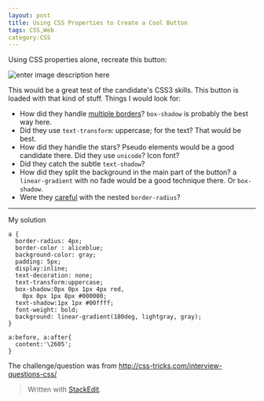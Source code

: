 ```yaml
---
layout: post
title: Using CSS Properties to Create a Cool Button
tags: CSS,Web
category:CSS
---
```


Using CSS properties alone, recreate this button:

![enter image description here](http://cdn.css-tricks.com/wp-content/uploads/2013/10/css-button.png)

This would be a great test of the candidate's CSS3 skills. This button is loaded with that kind of stuff. Things I would look for:

 - How did they handle [multiple borders](http://css-tricks.com/snippets/css/multiple-borders/)? `box-shadow` is probably the best way here.
 - Did they use `text-transform`: uppercase; for the text? That would be best.
 - How did they handle the stars? Pseudo elements would be a good candidate there. Did they use `unicode`? Icon font?
 - Did they catch the subtle `text-shadow`?
 - How did they split the background in the main part of the button? a `linear-gradient` with no fade would be a good technique there. Or `box-shadow`.
 - Were they [careful](http://css-tricks.com/public-service-announcement-careful-with-your-nested-border-radii/) with the nested `border-radius`?


----------


My solution

    a {
      border-radius: 4px;
      border-color : aliceblue;
      background-color: gray;
      padding: 5px;  
      display:inline;
      text-decoration: none;
      text-transform:uppercase;
      box-shadow:0px 0px 1px 4px red,
        0px 0px 1px 8px #000000;
      text-shadow:1px 1px #00ffff;
      font-weight: bold;     
      background: linear-gradient(180deg, lightgray, gray);
    }
    
    a:before, a:after{
      content:'\2605';
    }


The challenge/question was from http://css-tricks.com/interview-questions-css/
> Written with [StackEdit](https://stackedit.io/).
